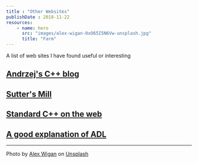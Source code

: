 ```yaml
---
title : "Other Websites"
publishDate : 2018-11-22
resources:
    - name: hero
      src: "images/alex-wigan-0xO65I5N6Vw-unsplash.jpg"
      title: "Farm"
---
```


A list of web sites I have found useful or interesting

<!--more-->

## [Andrzej's C++ blog](https://akrzemi1.wordpress.com/ "Andrzej's C++ blog")

## [Sutter's Mill](https://herbsutter.com/ "Sutter's Mill")

## [Standard C++ on the web](https://isocpp.org/)

## [A good explanation of ADL](https://abseil.io/tips/49)

<hr>

Photo by [Alex Wigan](https://unsplash.com/@alwig64?utm_source=unsplash&utm_medium=referral&utm_content=creditCopyText) on
[Unsplash](https://unsplash.com/s/photos/farm?utm_source=unsplash&utm_medium=referral&utm_content=creditCopyText)

